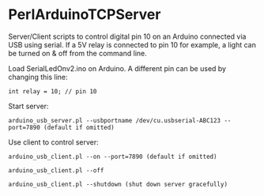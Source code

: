 # PerlArduinoTCPServer

Server/Client scripts to control digital pin 10 on an Arduino connected via USB using serial. If a 5V relay is connected to pin 10 for example, a light can be turned on & off from the command line.

Load SerialLedOnv2.ino on Arduino. A different pin can be used by changing this line:

    int relay = 10; // pin 10

Start server:

    arduino_usb_server.pl --usbportname /dev/cu.usbserial-ABC123 --port=7890 (default if omitted)

Use client to control server:

    arduino_usb_client.pl --on --port=7890 (default if omitted)
    
    arduino_usb_client.pl --off
    
    arduino_usb_client.pl --shutdown (shut down server gracefully)
